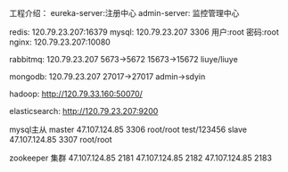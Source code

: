 
工程介绍：
    eureka-server:注册中心
    admin-server: 监控管理中心
    

redis: 
    120.79.23.207:16379
mysql:
    120.79.23.207
    3306
    用户:root
    密码:root
nginx:
    120.79.23.207:10080

rabbitmq:
    120.79.23.207
        5673->5672
        15673->15672
        liuye/liuye
       

mongodb:
    120.79.23.207
        27017->27017
        admin->sdyin
        
hadoop:
    http://120.79.33.160:50070/
    
elasticsearch:
    http://120.79.23.207:9200

mysql主从
    master 47.107.124.85 3306 root/root test/123456
    slave  47.107.124.85 3307 root/root
    
zookeeper 集群
    47.107.124.85 2181
    47.107.124.85 2182
    47.107.124.85 2183
